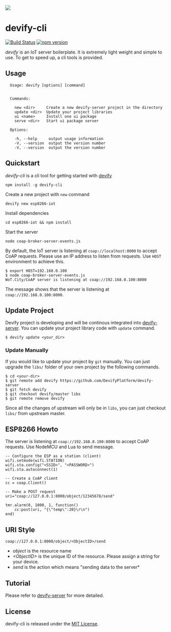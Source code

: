 ![](http://res.cloudinary.com/jollen/image/upload/h_110/v1455862763/devify-logo_rh63vl.png)

# devify-cli

[![Build Status](https://travis-ci.org/DevifyPlatform/devify-cli.svg?branch=master)](https://travis-ci.org/DevifyPlatform/devify-cli)
[![npm version](https://img.shields.io/npm/v/devify-cli.svg?style=flat)](https://www.npmjs.com/package/devify-cli)

*devify* is an IoT server boilerplate. It is extremely light weight and simple to use. To get to speed up, a cli tools is provided.

## Usage

```
  Usage: devify [options] [command]


  Commands:

    new <dir>     Create a new devify-server project in the directory
    update <dir>  Update your project libraries
    ui <name>     Install one ui package
    serve <dir>   Start ui package server

  Options:

    -h, --help     output usage information
    -V, --version  output the version number
    -V, --version  output the version number
```

## Quickstart

*devify-cli* is a cli tool for getting started with [devify](https://github.com/DevifyPlatform/devify-server)
```
npm install -g devify-cli
```

Create a new project with ```new``` command
```
devify new esp8266-iot
```

Install dependencies
```
cd esp8266-iot && npm install
```

Start the server
```
node coap-broker-server-events.js
```

By default, the IoT server is listening at ```coap://localhost:8000``` to accept CoAP requests. Please use an IP address to listen from requests. Use ```HOST``` environment to achieve this.

```
$ export HOST=192.168.0.100
$ node coap-broker-server-events.js
WoT.City/CoAP server is listening at coap://192.168.0.100:8000
```
The message shows that the server is listening at ```coap://192.168.0.100:8000```.

## Update Project

Devify project is developing and will be continous integrated into [devify-server](https://github.com/DevifyPlatform/devify-server). You can update your project library code with ```update``` command.

```
$ devify update <your_dir>
```

### Update Manually

If you would like to update your project by ```git``` manually. You can just upgrade the ```libs/``` folder of your own project by the following commands.

```
$ cd <your-dir>
$ git remote add devify https://github.com/DevifyPlatform/devify-server
$ git fetch devify
$ git checkout devify/master libs
$ git remote remove devify
```

Since all the changes of upstream will only be in ```libs```, you can just checkout ```libs/``` from upstream master.

## ESP8266 Howto

The server is listening at ```coap://192.168.0.100:8000``` to accept CoAP requests. Use NodeMCU and Lua to send message.

```
-- Configure the ESP as a station (client)
wifi.setmode(wifi.STATION)  
wifi.sta.config("<SSID>", "<PASSWORD>")  
wifi.sta.autoconnect(1)

-- Create a CoAP client
cc = coap.Client()

-- Make a POST request
uri="coap://127.0.0.1:8000/object/12345678/send"

tmr.alarm(0, 1000, 1, function() 
    cc:post(uri, "{\"temp\":20}\r\n")
end)
```

## URI Style

```
coap://127.0.0.1:8000/object/<ObjectID>/send
```

* *object* is the resource name
* *&lt;ObjectID&gt;* is the unique ID of the resource. Please assign a string for your device.
* *send* is the action which means "sending data to the server*

## Tutorial

Please refer to [devify-server](https://github.com/DevifyPlatform/devify-server/blob/master/README.md) for more detailed.

## License

devify-cli is released under the [MIT License](http://www.opensource.org/licenses/MIT).
